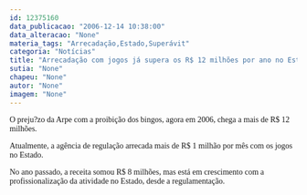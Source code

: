 ```yaml
---
id: 12375160
data_publicacao: "2006-12-14 10:38:00"
data_alteracao: "None"
materia_tags: "Arrecadação,Estado,Superávit"
categoria: "Notícias"
title: "Arrecadação com jogos já supera os R$ 12 milhões por ano no Estado"
sutia: "None"
chapeu: "None"
autor: "None"
imagem: "None"
---
```

<p><P><FONT face=Verdana>O preju?zo da Arpe com a proibição dos bingos, agora em 2006, chega a mais de R$ 12 milhões.</FONT></P></p>
<p><P><FONT face=Verdana>Atualmente, a agência de regulação arrecada mais de R$ 1 milhão por mês com os jogos no Estado.</FONT></P></p>
<p><P><FONT face=Verdana>No ano passado, a receita somou R$ 8 milhões, mas está em crescimento com a profissionalização da atividade no Estado, desde a regulamentação.</FONT></P> </p>
